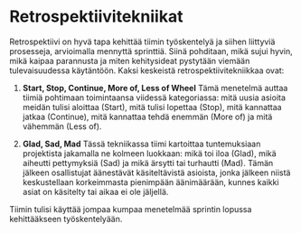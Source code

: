 # Retrospektiivitekniikat

Retrospektiivi on hyvä tapa kehittää tiimin työskentelyä ja siihen liittyviä prosesseja, arvioimalla mennyttä sprinttiä. Siinä pohditaan, mikä sujui hyvin, mikä kaipaa parannusta ja miten kehitysideat pystytään viemään tulevaisuudessa käytäntöön. Kaksi keskeistä retrospektiivitekniikkaa ovat:

1. **Start, Stop, Continue, More of, Less of Wheel**
   Tämä menetelmä auttaa tiimiä pohtimaan toimintaansa viidessä kategoriassa: mitä uusia asioita meidän tulisi aloittaa (Start), mitä tulisi lopettaa (Stop), mitä kannattaa jatkaa (Continue), mitä kannattaa tehdä enemmän (More of) ja mitä vähemmän (Less of).

2. **Glad, Sad, Mad**
   Tässä tekniikassa tiimi kartoittaa tuntemuksiaan projektista jakamalla ne kolmeen luokkaan: mikä toi iloa (Glad), mikä aiheutti pettymyksiä (Sad) ja mikä ärsytti tai turhautti (Mad). Tämän jälkeen osallistujat äänestävät käsiteltävistä asioista, jonka jälkeen niistä keskustellaan korkeimmasta pienimpään äänimäärään, kunnes kaikki asiat on käsitelty tai aikaa ei ole jäljellä.

Tiimin tulisi käyttää jompaa kumpaa menetelmää sprintin lopussa kehittääkseen työskentelyään.